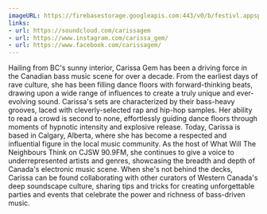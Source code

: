 ```yaml
---
imageURL: https://firebasestorage.googleapis.com:443/v0/b/festivl.appspot.com/o/userContent%2FDEDBDD35-2D1D-4626-9C47-D9AF34DF3CCC.png?alt=media&token=59fc1f44-0efe-4805-8722-640d30376315
links:
- url: https://soundcloud.com/carissagem
- url: https://www.instagram.com/carissa_gem/
- url: https://www.facebook.com/carissagem/
---
```

Hailing from BC's sunny interior, Carissa Gem has been a driving force in the Canadian bass music scene for over a decade. From the earliest days of rave culture, she has been filling dance floors with forward-thinking beats, drawing upon a wide range of influences to create a truly unique and ever-evolving sound.
Carissa's sets are characterized by their bass-heavy grooves, laced with cleverly-selected rap and hip-hop samples. Her ability to read a crowd is second to none, effortlessly guiding dance floors through moments of hypnotic intensity and explosive release.
Today, Carissa is based in Calgary, Alberta, where she has become a respected and influential figure in the local music community. As the host of What Will The Neighbours Think on CJSW 90.9FM, she continues to give a voice to underrepresented artists and genres, showcasing the breadth and depth of Canada's electronic music scene.
When she's not behind the decks, Carissa can be found collaborating with other curators of Western Canada's deep soundscape culture, sharing tips and tricks for creating unforgettable parties and events that celebrate the power and richness of bass-driven music. 